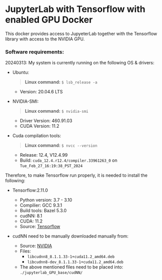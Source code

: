 # JupyterLab with Tensorflow with enabled GPU Docker

This docker provides access to JupyeterLab together with the Tensorflow library with access to the NVIDIA GPU.

### Software requirements:

20240313: My system is currently running on the following OS & drivers:
- Ubuntu:
    > **Linux command:** ```$ lsb_release -a```
    - Version: 20.04.6 LTS


- NVIDIA-SMI:
    > **Linux command:** ```$ nvidia-smi```
    - Driver Version: 460.91.03
    - CUDA Version: 11.2


- Cuda compilation tools:
    > **Linux command:** ```$ nvcc --version```
    - Release: 12.4, V12.4.99
    - Build: ```cuda_12.4.r12.4/compiler.33961263_0``` on ```Tue_Feb_27_16:19:38_PST_2024```



Therefore, to make Tensorflow run properly, it is needed to install the following:
- Tensorflow:2.11.0
    - Python version: 3.7 - 3.10
    - Compilier: GCC 9.3.1
    - Build tools: Bazel 5.3.0
    - cudNN: 8.1
    - CUDA: 11.2
    - Source: [Tensorflow](https://www.tensorflow.org/install/source#gpu)

- cudNN need to be manually downloaded manually from:
    - Source: [NVIDIA](https://developer.download.nvidia.com/compute/cuda/repos/ubuntu1804/x86_64/)
    - Files:
        - ```libcudnn8_8.1.1.33-1+cuda11.2_amd64.deb```
        - ```libcudnn8-dev_8.1.1.33-1+cuda11.2_amd64.deb```
    - The above mentioned files need to be placed into: ```./jupyterlab_GPU_base/cudNN/```
